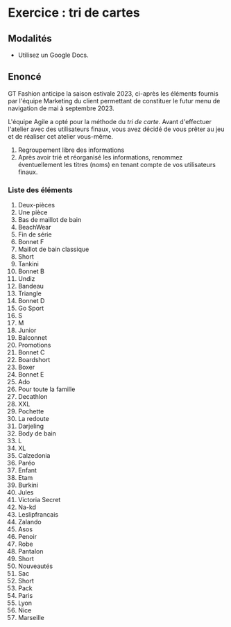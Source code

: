 # Exercice : tri de cartes

## Modalités

- Utilisez un Google Docs.

## Enoncé

GT Fashion anticipe la saison estivale 2023, ci-après les éléments fournis par l'équipe Marketing du client permettant de constituer le futur menu de navigation de mai à septembre 2023.

L'équipe Agile a opté pour la méthode du *tri de carte*.
Avant d'effectuer l'atelier avec des utilisateurs finaux, vous avez décidé de vous prêter au jeu et de réaliser cet atelier vous-même.

1. Regroupement libre des informations
2. Après avoir trié et réorganisé les informations, renommez éventuellement les titres (noms) en tenant compte de vos utilisateurs finaux.

### Liste des éléments

1. Deux-pièces
2. Une pièce
3. Bas de maillot de bain
4. BeachWear
5. Fin de série
6. Bonnet F
7. Maillot de bain classique
8. Short
9. Tankini
10. Bonnet B
11. Undiz
12. Bandeau
13. Triangle
14. Bonnet D
15. Go Sport
16. S
17. M
18. Junior
19. Balconnet
20. Promotions
21. Bonnet C
22. Boardshort
23. Boxer
24. Bonnet E
25. Ado
26. Pour toute la famille
27. Decathlon
28. XXL
29. Pochette
30. La redoute
31. Darjeling
32. Body de bain
33. L
34. XL
35. Calzedonia
36. Paréo
37. Enfant
38. Etam
39. Burkini
40. Jules
41. Victoria Secret
42. Na-kd
43. Leslipfrancais
44. Zalando
45. Asos
46. Penoir
47. Robe
48. Pantalon
49. Short
50. Nouveautés
51. Sac
52. Short
53. Pack
54. Paris
55. Lyon
56. Nice
57. Marseille